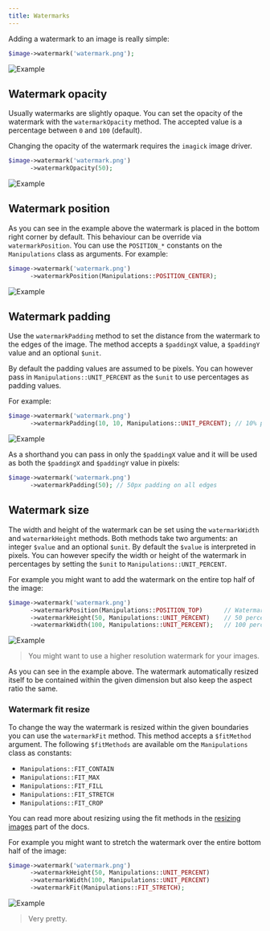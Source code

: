 ```yaml
---
title: Watermarks
---
```


Adding a watermark to an image is really simple:

```php
$image->watermark('watermark.png');
```

![Example](https://docs.spatie.be/images/image/example-watermark.jpg)


## Watermark opacity

Usually watermarks are slightly opaque. You can set the opacity of the watermark with the `watermarkOpacity` method. The accepted value is a percentage between `0` and `100` (default).

Changing the opacity of the watermark requires the `imagick` image driver.

```php
$image->watermark('watermark.png')
      ->watermarkOpacity(50);
```

![Example](https://docs.spatie.be/images/image/example-watermark-opacity.jpg)


## Watermark position

As you can see in the example above the watermark is placed in the bottom right corner by default. This behaviour can be override via `watermarkPosition`. You can use the `POSITION_*` constants on the `Manipulations` class as arguments. For example:

```php
$image->watermark('watermark.png')
      ->watermarkPosition(Manipulations::POSITION_CENTER);
```

![Example](https://docs.spatie.be/images/image/example-watermark-position.jpg)


## Watermark padding

Use the `watermarkPadding` method to set the distance from the watermark to the edges of the image. The method accepts a `$paddingX` value, a `$paddingY` value and an optional `$unit`. 

By default the padding values are assumed to be pixels. You can however pass in `Manipulations::UNIT_PERCENT` as the `$unit` to use percentages as padding values.

For example: 

```php
$image->watermark('watermark.png')
      ->watermarkPadding(10, 10, Manipulations::UNIT_PERCENT); // 10% padding around the watermark
```

![Example](https://docs.spatie.be/images/image/example-watermark-padding.jpg)

As a shorthand you can pass in only the `$paddingX` value and it will be used as both the `$paddingX` and `$paddingY` value in pixels:

```php
$image->watermark('watermark.png')
      ->watermarkPadding(50); // 50px padding on all edges
```

## Watermark size

The width and height of the watermark can be set using the `watermarkWidth` and `watermarkHeight` methods. Both methods take two arguments: an integer `$value` and an optional `$unit`. By default the `$value` is interpreted in pixels. You can however specify the width or height of the watermark in percentages by setting the `$unit` to `Manipulations::UNIT_PERCENT`.

For example you might want to add the watermark on the entire top half of the image:

```php
$image->watermark('watermark.png')
      ->watermarkPosition(Manipulations::POSITION_TOP)      // Watermark at the top
      ->watermarkHeight(50, Manipulations::UNIT_PERCENT)    // 50 percent height
      ->watermarkWidth(100, Manipulations::UNIT_PERCENT);   // 100 percent width
```

![Example](https://docs.spatie.be/images/image/example-watermark-resize.jpg)

> You might want to use a higher resolution watermark for your images.

As you can see in the example above. The watermark automatically resized itself to be contained within the given dimension but also keep the aspect ratio the same.

### Watermark fit resize

To change the way the watermark is resized within the given boundaries you can use the `watermarkFit` method. This method accepts a `$fitMethod` argument. The following `$fitMethods` are available om the `Manipulations` class as constants:

- `Manipulations::FIT_CONTAIN`
- `Manipulations::FIT_MAX`
- `Manipulations::FIT_FILL`
- `Manipulations::FIT_STRETCH`
- `Manipulations::FIT_CROP`

You can read more about resizing using the fit methods in the [resizing images](/image/v1/image-manipulations/resizing-images) part of the docs.

For example you might want to stretch the watermark over the entire bottom half of the image:

```php
$image->watermark('watermark.png')
      ->watermarkHeight(50, Manipulations::UNIT_PERCENT)
      ->watermarkWidth(100, Manipulations::UNIT_PERCENT)
      ->watermarkFit(Manipulations::FIT_STRETCH);
```

![Example](https://docs.spatie.be/images/image/example-watermark-resize-stretch.jpg)

> Very pretty.
